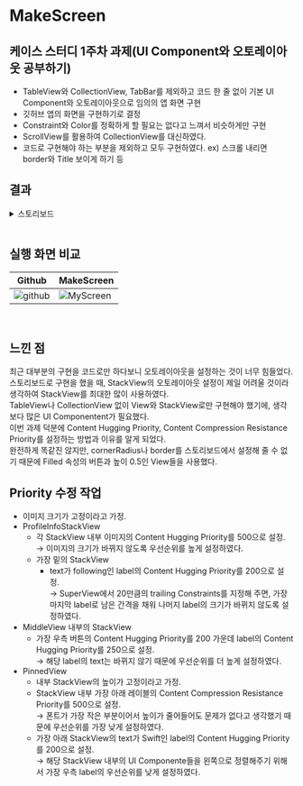 # MakeScreen
## 케이스 스터디 1주차 과제(UI Component와 오토레이아웃 공부하기)
- TableView와 CollectionView, TabBar를 제외하고 코드 한 줄 없이 기본 UI Component와 오토레이아웃으로 임의의 앱 화면 구현
- 깃허브 앱의 화면을 구현하기로 결정
- Constraint와 Color를 정확하게 할 필요는 없다고 느껴서 비슷하게만 구현
- ScrollView를 활용하여 CollectionView를 대신하였다.
- 코드로 구현해야 하는 부분을 제외하고 모두 구현하였다. ex) 스크롤 내리면 border와 Title 보이게 하기 등

## 결과

<details>
  <summary> 스토리보드 </summary>
  <div markdown="0">

![스토리보드](https://user-images.githubusercontent.com/75382687/176928197-35f79d23-571f-4d7c-b5cf-b021901effda.png)

- 우측 하단은 수정하기 전에 작업해논 결과물이 아까워서 내비뒀다.

  </div>
</details>

<br>

## 실행 화면 비교

|Github|MakeScreen|
|---|---|
|![github](https://user-images.githubusercontent.com/75382687/176928173-4c4e8b65-906e-4885-91c6-a88bae390c8d.gif)|![MyScreen](https://user-images.githubusercontent.com/75382687/176928190-c70431b0-5428-44e8-971d-0571f4f415be.gif)|

<br>

## 느낀 점
최근 대부분의 구현을 코드로만 하다보니 오토레이아웃을 설정하는 것이 너무 힘들었다.   
스토리보드로 구현을 했을 때, StackView의 오토레이아웃 설정이 제일 어려울 것이라 생각하여 StackView를 최대한 많이 사용하였다.   
TableView나 CollectionView 없이 View와 StackView로만 구현해야 했기에, 생각보다 많은 UI Componentent가 필요했다.      
이번 과제 덕분에 Content Hugging Priority, Content Compression Resistance Priority를 설정하는 방법과 이유를 알게 되었다.      
완전하게 똑같진 않지만, cornerRadius나 border를 스토리보드에서 설정해 줄 수 없기 때문에 Filled 속성의 버튼과 높이 0.5인 View들을 사용했다.   

## Priority 수정 작업
- 이미지 크기가 고정이라고 가정.
- ProfileInfoStackView
    - 각 StackView 내부 이미지의 Content Hugging Priority를 500으로 설정.   
    → 이미지의 크기가 바뀌지 않도록 우선순위를 높게 설정하였다.
    - 가장 밑의 StackView
        - text가 following인 label의 Content Hugging Priority를 200으로 설정.  
        → SuperView에서 20만큼의 trailing Constraints를 지정해 주면, 가장 마지막 label로 남은 간격을 채워 나머지 label의 크기가 바뀌지 않도록 설정하였다.
- MiddleView 내부의 StackView
    - 가장 우측 버튼의 Content Hugging Priority를 200
    가운데 label의 Content Hugging Priority를 250으로 설정.   
    → 해당 label의 text는 바뀌지 않기 때문에 우선순위를 더 높게 설정하였다.
- PinnedView
    - 내부 StackView의 높이가 고정이라고 가정.
    - StackView 내부 가장 아래 레이블의 Content Compression Resistance Priority를 500으로 설정.  
    → 폰트가 가장 작은 부분이어서 높이가 줄어들어도 문제가 없다고 생각했기 때문에 우선순위를 가장 낮게 설정하였다.
    - 가장 아래 StackView의 text가 Swift인 label의 Content Hugging Priority를 200으로 설정.  
    → 해당 StackView 내부의 UI Componente들을 왼쪽으로 정렬해주기 위해서 가장 우측 label의 우선순위를 낮게 설정하였다.
